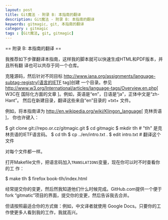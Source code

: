 ```yaml
---
layout: post
title: Git魔法 - 附录 B: 本指南的翻译
description: Git魔法 - 附录 B: 本指南的翻译
keywords: gitmagic, git, 本指南的翻译
category : gitmagic
tags : [Git魔法, git, gitmagic]
---
```

== 附录 B: 本指南的翻译 ==

我推荐如下步骤翻译本指南，这样我的脚本就可以快速生成HTML和PDF版本，并且所有翻
译也可以共存于同一个仓库。

克隆源码，然后针对不同目标
http://www.iana.org/assignments/language-subtag-registry[语言的IETF tag]创建
一个目录。参见
http://www.w3.org/International/articles/language-tags/Overview.en.php[ W3C在
国际化方面的文章 ]。例如，英语是“en”，日语是“ja”，正体中文是“zh-Hant”。
然后在新建目录，翻译这些来自“en”目录的 +txt+ 文件。

例如，将本指南译为 http://en.wikipedia.org/wiki/Klingon_language[ 克林贡语 ]，
你也许键入：

 $ git clone git://repo.or.cz/gitmagic.git
 $ cd gitmagic
 $ mkdir tlh  # "tlh" 是克林贡语的IETF语言码。
 $ cd tlh
 $ cp ../en/intro.txt .
 $ edit intro.txt  # 翻译这个文件

对每个文件都一样。

打开Makefile文件，把语言码加入`TRANSLATIONS`变量，现在你可以时不时查看你的工
作：

 $ make tlh
 $ firefox book-tlh/index.html

经常提交你的变更，然后然我知道他们什么时候完成。GitHub.com提供一个便于fork
“gitmatic”项目的界面，提交你的变更，然后告诉我去合并。

但请按照最适合你的方式做：例如，中文译者就使用
Google Docs。只要你的工作使更多人看到我的工作，我就高兴。

